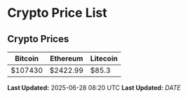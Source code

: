 # Crypto Price List

## Crypto Prices
| Bitcoin | Ethereum | Litecoin |
| ------- | -------- | -------- |
| $107430 | $2422.99 | $85.3 |
**Last Updated:** 2025-06-28 08:20 UTC
**Last Updated:** $DATE$
